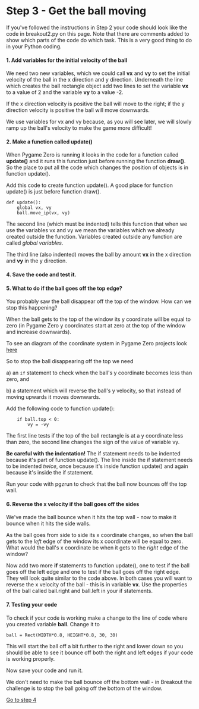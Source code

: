 # Step 3 - Get the ball moving

If you've followed the instructions in Step 2 your code should look like the code in breakout2.py on this page. Note that there are comments added to show which parts of the code do which task. This is a very good thing to do in your Python coding.

#### 1. Add variables for the initial velocity of the ball

   We need two new variables, which we could call **vx** and **vy** to set the initial velocity of the ball in the x direction and y direction. Underneath the line which creates the ball rectangle object add two lines to set the variable **vx** to a value of 2 and the variable **vy** to a value -2.

   If the x direction velocity is positive the ball will move to the right; if the y direction velocity is positive the ball will move downwards.

   We use variables for vx and vy because, as you will see later, we will slowly ramp up the ball's velocity to make the game more difficult!


#### 2. Make a function called update()

   When Pygame Zero is running it looks in the code for a function called **update()** and it runs this function just before running the function **draw()**. So the place to put all the code which changes the position of objects is in function update(). 

   Add this code to create function update(). A good place for function update() is just before function draw().

   ```
   def update():
       global vx, vy
       ball.move_ip(vx, vy)
   ```
   The second line (which must be indented) tells this function that when we use the variables vx and vy we mean the variables which we already created outside the function. Variables created outside any function are called *global variables*.

   The third line (also indented) moves the ball by amount **vx** in the x direction and **vy** in the y direction.

#### 4. Save the code and test it.

#### 5. What to do if the ball goes off the top edge?

   You probably saw the ball disappear off the top of the window. How can we stop this happening?

   When the ball gets to the top of the window its y coordinate will be equal to zero (in Pygame Zero y coordinates start at zero at the top of the window and increase downwards). 
   
   To see an diagram of the coordinate system in Pygame Zero projects look [here](https://github.com/WokLibCodeClub/LetterA/blob/master/Step1-display_letter/window.png)

   So to stop the ball disappearing off the top we need 

   a) an ```if``` statement to check when the ball's y coordinate becomes less than zero, and

   b) a statement which will reverse the ball's y velocity, so that instead of moving upwards it moves downwards.

   Add the following code to function update():
   ```
       if ball.top < 0:
           vy = -vy
   ```
   The first line tests if the top of the ball rectangle is at a y coordinate less than zero, the second line changes the sign of the value of variable vy.

   **Be careful with the indentation!** The if statement needs to be indented because it's part of function update(). The line inside the if statement needs to be indented *twice*, once because it's inside function update() and again because it's inside the if statement.
   
   Run your code with pgzrun to check that the ball now bounces off the top wall.

#### 6. Reverse the x velocity if the ball goes off the sides

   We've made the ball bounce when it hits the top wall - now to make it bounce when it hits the side walls.
   
   As the ball goes from side to side its x coordinate changes, so when the ball gets to the *left* edge of the window its x coordinate will be equal to zero. What would the ball's x coordinate be when it gets to the *right* edge of the window?

   Now add two more **if** statements to function update(), one to test if the ball goes off the left edge and one to test if the ball goes off the right edge. They will look quite similar to the code above. In both cases you will want to reverse the x velocity of the ball - this is in variable **vx**. Use the properties of the ball called ball.right and ball.left in your if statements.

#### 7. Testing your code

   To check if your code is working make a change to the line of code where you created variable **ball**. Change it to
   ```
   ball = Rect(WIDTH*0.8, HEIGHT*0.8, 30, 30)
   ```
   This will start the ball off a bit further to the right and lower down so you should be able to see it bounce off both the right and left edges if your code is working properly.
   
   Now save your code and run it.

   We don't need to make the ball bounce off the bottom wall - in Breakout the challenge is to stop the ball going off the bottom of the window.

[Go to step 4](../step04-bat_on_ball)
